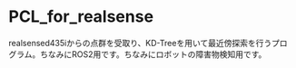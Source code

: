 # PCL_for_realsense
realsensed435iからの点群を受取り、KD-Treeを用いて最近傍探索を行うプログラム。ちなみにROS2用です。ちなみにロボットの障害物検知用です。
